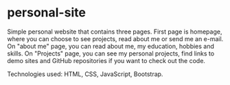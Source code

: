 # personal-site
Simple personal website that contains three pages. 
First page is homepage, where you can choose to see projects, read about me or send me an e-mail. 
On "about me" page, you can read about me, my education, hobbies and skills.
On "Projects" page, you can see my personal projects, find links to demo sites and GitHub repositories if you want to check out the code.

Technologies used:
HTML,
CSS,
JavaScript,
Bootstrap.
